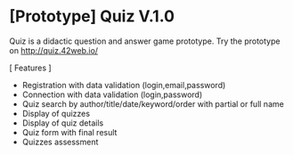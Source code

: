 # [Prototype] Quiz V.1.0

Quiz is a didactic question and answer game prototype.
Try the prototype on http://quiz.42web.io/

[ Features ]

- Registration with data validation (login,email,password) 
- Connection with data validation (login,password) 
- Quiz search by author/title/date/keyword/order with partial or full name 
- Display of quizzes 
- Display of quiz details 
- Quiz form with final result 
- Quizzes assessment

